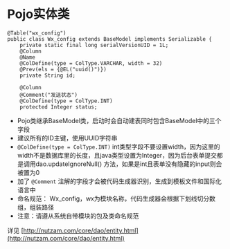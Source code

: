 # Pojo实体类

~~~
@Table("wx_config")
public class Wx_config extends BaseModel implements Serializable {
    private static final long serialVersionUID = 1L;
    @Column
    @Name
    @ColDefine(type = ColType.VARCHAR, width = 32)
    @Prev(els = {@EL("uuid()")})
    private String id;

    @Column
    @Comment("发送状态")
    @ColDefine(type = ColType.INT)
    protected Integer status;

~~~
* Pojo类继承BaseModel类，启动时会自动建表同时包含BaseModel中的三个字段
* 建议所有的ID主键，使用UUID字符串
* `@ColDefine(type = ColType.INT)` int类型字段不要设置width，因为这里的width不是数据库里的长度，且java类型设置为Integer，因为后台表单提交都是调用dao.updateIgnoreNull() 方法，如果是int且表单没有隐藏的input则会被置为0
* 加了 `@Comment` 注解的字段才会被代码生成器识别，生成到模板文件和国际化语言中
* 命名规范： Wx_config，wx为模块名称，代码生成器会根据下划线切分数组，组装路径
* 注意：请遵从系统自带模块的包及类命名规范

详见 [http://nutzam.com/core/dao/entity.html](http://nutzam.com/core/dao/entity.html)
